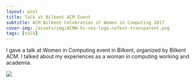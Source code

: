 ```yaml
---
layout: post
title: Talk at Bilkent ACM Event
subtitle: ACM Bilkent Celebration of Women in Computing 2017
cover-img: /assets/img/ACMW-hi-res-logo-noText-transparent.png
tags: [talk]
---
```


I gave a talk at Women in Computing event in Bilkent, organized by Bilkent ACM. I talked about my experiences as a woman in computing working and academia.

<img src="/assets/img/talk_2019_cankaya.jpg"/>

